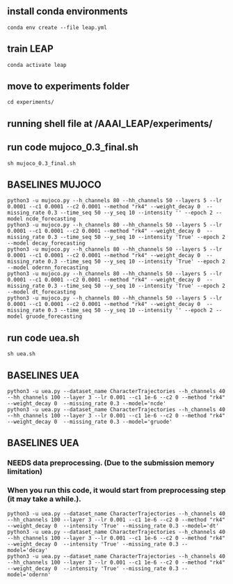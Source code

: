 
## install conda environments 

```
conda env create --file leap.yml 
```
## train LEAP 

```
conda activate leap

```
## move to experiments folder
```
cd experiments/

```
## running shell file at /AAAI_LEAP/experiments/

## run code mujoco_0.3_final.sh

```
sh mujoco_0.3_final.sh 
```

## BASELINES MUJOCO

```
python3 -u mujoco.py --h_channels 80 --hh_channels 50 --layers 5 --lr 0.0001 --c1 0.0001 --c2 0.0001 --method "rk4" --weight_decay 0  --missing_rate 0.3 --time_seq 50 --y_seq 10 --intensity '' --epoch 2 --model ncde_forecasting
python3 -u mujoco.py --h_channels 80 --hh_channels 50 --layers 5 --lr 0.0001 --c1 0.0001 --c2 0.0001 --method "rk4" --weight_decay 0  --missing_rate 0.3 --time_seq 50 --y_seq 10 --intensity 'True' --epoch 2 --model decay_forecasting
python3 -u mujoco.py --h_channels 80 --hh_channels 50 --layers 5 --lr 0.0001 --c1 0.0001 --c2 0.0001 --method "rk4" --weight_decay 0  --missing_rate 0.3 --time_seq 50 --y_seq 10 --intensity 'True' --epoch 2 --model odernn_forecasting
python3 -u mujoco.py --h_channels 80 --hh_channels 50 --layers 5 --lr 0.0001 --c1 0.0001 --c2 0.0001 --method "rk4" --weight_decay 0  --missing_rate 0.3 --time_seq 50 --y_seq 10 --intensity 'True' --epoch 2 --model dt_forecasting
python3 -u mujoco.py --h_channels 80 --hh_channels 50 --layers 5 --lr 0.0001 --c1 0.0001 --c2 0.0001 --method "rk4" --weight_decay 0  --missing_rate 0.3 --time_seq 50 --y_seq 10 --intensity '' --epoch 2 --model gruode_forecasting
```

## run code uea.sh

```
sh uea.sh 
```

## BASELINES UEA

```
python3 -u uea.py --dataset_name CharacterTrajectories --h_channels 40 --hh_channels 100 --layer 3 --lr 0.001 --c1 1e-6 --c2 0 --method "rk4" --weight_decay 0  --missing_rate 0.3 --model='ncde'
python3 -u uea.py --dataset_name CharacterTrajectories --h_channels 40 --hh_channels 100 --layer 3 --lr 0.001 --c1 1e-6 --c2 0 --method "rk4" --weight_decay 0  --missing_rate 0.3 --model='gruode'

```

## BASELINES UEA 
### NEEDS data preprocessing. (Due to the submission memory limitation)
### When you run this code, it would start from preprocessing step (it may take a while.).

```
python3 -u uea.py --dataset_name CharacterTrajectories --h_channels 40 --hh_channels 100 --layer 3 --lr 0.001 --c1 1e-6 --c2 0 --method "rk4" --weight_decay 0  --intensity 'True' --missing_rate 0.3 --model='dt'
python3 -u uea.py --dataset_name CharacterTrajectories --h_channels 40 --hh_channels 100 --layer 3 --lr 0.001 --c1 1e-6 --c2 0 --method "rk4" --weight_decay 0  --intensity 'True' --missing_rate 0.3 --model='decay'
python3 -u uea.py --dataset_name CharacterTrajectories --h_channels 40 --hh_channels 100 --layer 3 --lr 0.001 --c1 1e-6 --c2 0 --method "rk4" --weight_decay 0  --intensity 'True' --missing_rate 0.3 --model='odernn'
```
